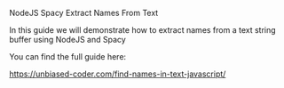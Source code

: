 NodeJS Spacy Extract Names From Text

In this guide we will demonstrate how to extract names from a text string buffer using NodeJS and Spacy

You can find the full guide here:

https://unbiased-coder.com/find-names-in-text-javascript/
